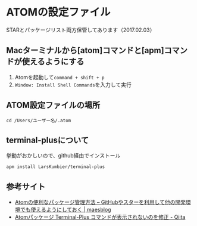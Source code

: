 # ATOMの設定ファイル

STARとパッケージリスト両方保管してあります（2017.02.03）

## Macターミナルから[atom]コマンドと[apm]コマンドが使えるようにする

1. Atomを起動して```command + shift + p```
2. ```Window: Install Shell Commands```を入力して実行

## ATOM設定ファイルの場所
```
cd /Users/ユーザー名/.atom
```

## terminal-plusについて

挙動がおかしいので、github経由でインストール
```
apm install LarsKumbier/terminal-plus
```

## 参考サイト

* [Atomの便利なパッケージ管理方法 – GitHubやスターを利用して他の開発環境でも使えるようにしておく \| maesblog](http://mae.chab.in/archives/2605)
* [Atomパッケージ Terminal\-Plus コマンドが表示されないのを修正 \- Qiita](http://qiita.com/sou_lab/items/a61ed9cdb9a4392d63f4)
